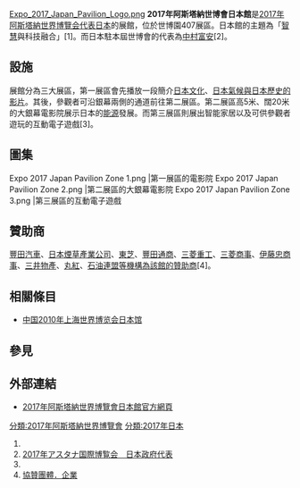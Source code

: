 [Expo_2017_Japan_Pavilion_Logo.png](https://zh.wikipedia.org/wiki/File:Expo_2017_Japan_Pavilion_Logo.png "fig:Expo_2017_Japan_Pavilion_Logo.png") **2017年阿斯塔納世博會日本館**是[2017年阿斯塔納世界博覽会代表](https://zh.wikipedia.org/wiki/2017年阿斯塔納世界博覽会 "wikilink")[日本](../Page/日本.md "wikilink")的展館，位於世博園407展區。日本館的主題為「[智慧](../Page/智慧.md "wikilink")與科技融合」\[1\]。而日本駐本屆世博會的代表為[中村富安](https://zh.wikipedia.org/wiki/中村富安 "wikilink")\[2\]。

## 設施

展館分為三大展區，第一展區會先播放一段簡介[日本文化](../Page/日本文化.md "wikilink")、[日本氣候與](https://zh.wikipedia.org/wiki/日本氣候 "wikilink")[日本歷史的](https://zh.wikipedia.org/wiki/日本歷史 "wikilink")[影片](https://zh.wikipedia.org/wiki/影片 "wikilink")。其後，參觀者可沿銀幕兩側的通道前往第二展區。第二展區高5米、闊20米的大銀幕電影院展示日本的[能源](../Page/能源.md "wikilink")發展。而第三展區則展出智能家居以及可供參觀者遊玩的互動電子遊戲\[3\]。

## 圖集

Expo 2017 Japan Pavilion Zone 1.png |第一展區的電影院 Expo 2017 Japan Pavilion Zone 2.png |第二展區的大銀幕電影院 Expo 2017 Japan Pavilion Zone 3.png |第三展區的互動電子遊戲

## 贊助商

[豐田汽車](https://zh.wikipedia.org/wiki/豐田汽車 "wikilink")、[日本煙草產業公司](https://zh.wikipedia.org/wiki/日本煙草產業公司 "wikilink")、[東芝](https://zh.wikipedia.org/wiki/東芝 "wikilink")、[豐田通商](https://zh.wikipedia.org/wiki/豐田通商 "wikilink")、[三菱重工](https://zh.wikipedia.org/wiki/三菱重工 "wikilink")、[三菱商事](../Page/三菱商事.md "wikilink")、[伊藤忠商事](../Page/伊藤忠商事.md "wikilink")、[三井物產](../Page/三井物產.md "wikilink")、[丸紅](../Page/丸紅.md "wikilink")、[石油連盟等機構為該館的贊助商](https://zh.wikipedia.org/wiki/石油連盟 "wikilink")\[4\]。

## 相關條目

  - [中国2010年上海世界博览会日本馆](../Page/中国2010年上海世界博览会日本馆.md "wikilink")

## 參見

## 外部連結

  - [2017年阿斯塔納世界博覽會日本館官方網頁](https://web.archive.org/web/20170817130914/http://expo2017-astana.go.jp/)

[分類:2017年阿斯塔納世界博覽會](https://zh.wikipedia.org/wiki/分類:2017年阿斯塔納世界博覽會 "wikilink") [分類:2017年日本](https://zh.wikipedia.org/wiki/分類:2017年日本 "wikilink")

1.
2.  [2017年アスタナ国際博覧会　日本政府代表](http://expo2017-astana.go.jp/japan_pavilion.html)
3.
4.  [協贊團體．企業](http://expo2017-astana.go.jp/information.html)
